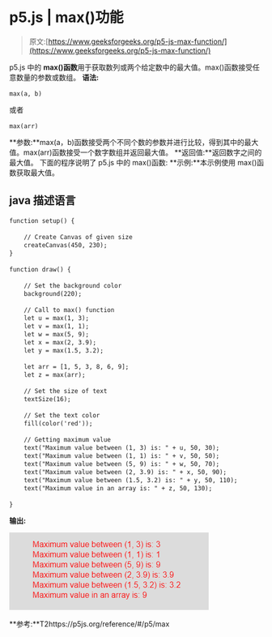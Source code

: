 # p5.js | max()功能

> 原文:[https://www.geeksforgeeks.org/p5-js-max-function/](https://www.geeksforgeeks.org/p5-js-max-function/)

p5.js 中的 **max()函数**用于获取数列或两个给定数中的最大值。max()函数接受任意数量的参数或数组。
**语法:**

```
max(a, b)
```

或者

```
max(arr)
```

**参数:**max(a，b)函数接受两个不同个数的参数并进行比较，得到其中的最大值。max(arr)函数接受一个数字数组并返回最大值。
**返回值:**返回数字之间的最大值。
下面的程序说明了 p5.js 中的 max()函数:
**示例:**本示例使用 max()函数获取最大值。

## java 描述语言

```
function setup() {

    // Create Canvas of given size
    createCanvas(450, 230);
}

function draw() {

    // Set the background color
    background(220);

    // Call to max() function
    let u = max(1, 3);
    let v = max(1, 1);
    let w = max(5, 9);
    let x = max(2, 3.9);
    let y = max(1.5, 3.2);

    let arr = [1, 5, 3, 8, 6, 9];
    let z = max(arr);

    // Set the size of text
    textSize(16);

    // Set the text color
    fill(color('red'));

    // Getting maximum value   
    text("Maximum value between (1, 3) is: " + u, 50, 30);
    text("Maximum value between (1, 1) is: " + v, 50, 50);
    text("Maximum value between (5, 9) is: " + w, 50, 70);
    text("Maximum value between (2, 3.9) is: " + x, 50, 90);
    text("Maximum value between (1.5, 3.2) is: " + y, 50, 110);
    text("Maximum value in an array is: " + z, 50, 130);

}
```

**输出:**

![](img/98821c9e4810d18d43f54523d3adceff.png)

**参考:**T2https://p5js.org/reference/#/p5/max